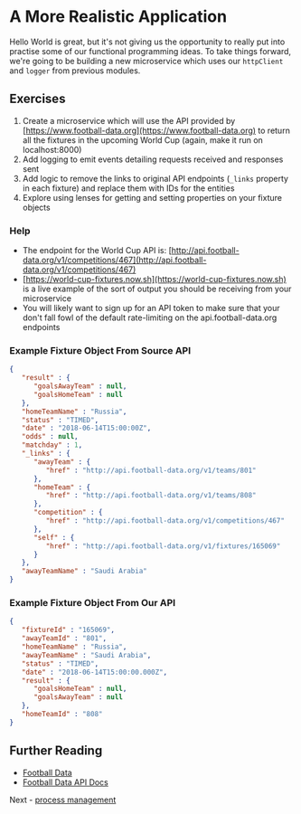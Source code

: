 # A More Realistic Application

Hello World is great, but it's not giving us the opportunity to really put into practise some of our functional programming ideas. To take things forward, we're going to be building a new microservice which uses our `httpClient` and `logger` from previous modules.

## Exercises

1. Create a microservice which will use the API provided by [https://www.football-data.org](https://www.football-data.org) to return all the fixtures in the upcoming World Cup (again, make it run on localhost:8000)
1. Add logging to emit events detailing requests received and responses sent
1. Add logic to remove the links to original API endpoints (`_links` property in each fixture) and replace them with IDs for the entities
1. Explore using lenses for getting and setting properties on your fixture objects

### Help

* The endpoint for the World Cup API is: [http://api.football-data.org/v1/competitions/467](http://api.football-data.org/v1/competitions/467)
* [https://world-cup-fixtures.now.sh](https://world-cup-fixtures.now.sh) is a live example of the sort of output you should be receiving from your microservice
* You will likely want to sign up for an API token to make sure that your don't fall fowl of the default rate-limiting on the api.football-data.org endpoints

### Example Fixture Object From Source API
```JSON
{
   "result" : {
      "goalsAwayTeam" : null,
      "goalsHomeTeam" : null
   },
   "homeTeamName" : "Russia",
   "status" : "TIMED",
   "date" : "2018-06-14T15:00:00Z",
   "odds" : null,
   "matchday" : 1,
   "_links" : {
      "awayTeam" : {
         "href" : "http://api.football-data.org/v1/teams/801"
      },
      "homeTeam" : {
         "href" : "http://api.football-data.org/v1/teams/808"
      },
      "competition" : {
         "href" : "http://api.football-data.org/v1/competitions/467"
      },
      "self" : {
         "href" : "http://api.football-data.org/v1/fixtures/165069"
      }
   },
   "awayTeamName" : "Saudi Arabia"
}
```

### Example Fixture Object From Our API
```JSON
{
   "fixtureId" : "165069",
   "awayTeamId" : "801",
   "homeTeamName" : "Russia",
   "awayTeamName" : "Saudi Arabia",
   "status" : "TIMED",
   "date" : "2018-06-14T15:00:00.000Z",
   "result" : {
      "goalsHomeTeam" : null,
      "goalsAwayTeam" : null
   },
   "homeTeamId" : "808"
}
```

## Further Reading

* [Football Data](http://www.football-data.org/)
* [Football Data API Docs](http://www.football-data.org/docs/v1/index.html)

Next - [process management](./process-management.md)
